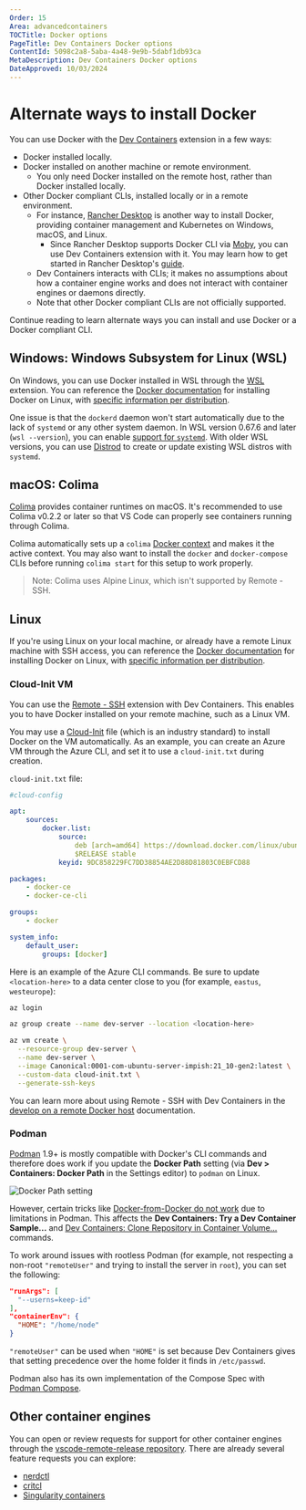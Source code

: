 ```yaml
---
Order: 15
Area: advancedcontainers
TOCTitle: Docker options
PageTitle: Dev Containers Docker options
ContentId: 5098c2a8-5aba-4a48-9e9b-5dabf1db93ca
MetaDescription: Dev Containers Docker options
DateApproved: 10/03/2024
---
```


# Alternate ways to install Docker

You can use Docker with the
[Dev Containers](https://marketplace.visualstudio.com/items?itemName=ms-vscode-remote.remote-containers)
extension in a few ways:

-   Docker installed locally.
-   Docker installed on another machine or remote environment.
    -   You only need Docker installed on the remote host, rather than Docker
        installed locally.
-   Other Docker compliant CLIs, installed locally or in a remote environment.
    -   For instance, [Rancher Desktop](https://docs.rancherdesktop.io/) is
        another way to install Docker, providing container management and
        Kubernetes on Windows, macOS, and Linux.
        -   Since Rancher Desktop supports Docker CLI via
            [Moby](https://mobyproject.org/), you can use Dev Containers
            extension with it. You may learn how to get started in Rancher
            Desktop's
            [guide](https://docs.rancherdesktop.io/how-to-guides/vs-code-remote-containers/).
    -   Dev Containers interacts with CLIs; it makes no assumptions about how a
        container engine works and does not interact with container engines or
        daemons directly.
    -   Note that other Docker compliant CLIs are not officially supported.

Continue reading to learn alternate ways you can install and use Docker or a
Docker compliant CLI.

## Windows: Windows Subsystem for Linux (WSL)

On Windows, you can use Docker installed in WSL through the
[WSL](https://marketplace.visualstudio.com/items?itemName=ms-vscode-remote.remote-wsl)
extension. You can reference the
[Docker documentation](https://docs.docker.com/engine/install/) for installing
Docker on Linux, with
[specific information per distribution](https://docs.docker.com/engine/install/centos/).

One issue is that the `dockerd` daemon won't start automatically due to the lack
of `systemd` or any other system daemon. In WSL version 0.67.6 and later
(`wsl --version`), you can enable
[support for `systemd`](https://devblogs.microsoft.com/commandline/systemd-support-is-now-available-in-wsl/).
With older WSL versions, you can use
[Distrod](https://github.com/nullpo-head/wsl-distrod) to create or update
existing WSL distros with `systemd`.

## macOS: Colima

[Colima](https://github.com/abiosoft/colima) provides container runtimes on
macOS. It's recommended to use Colima v0.2.2 or later so that VS Code can
properly see containers running through Colima.

Colima automatically sets up a `colima`
[Docker context](https://docs.docker.com/engine/context/working-with-contexts/)
and makes it the active context. You may also want to install the `docker` and
`docker-compose` CLIs before running `colima start` for this setup to work
properly.

> Note: Colima uses Alpine Linux, which isn't supported by Remote - SSH.

## Linux

If you're using Linux on your local machine, or already have a remote Linux
machine with SSH access, you can reference the
[Docker documentation](https://docs.docker.com/engine/install/) for installing
Docker on Linux, with
[specific information per distribution](https://docs.docker.com/engine/install/centos/).

### Cloud-Init VM

You can use the
[Remote - SSH](https://marketplace.visualstudio.com/items?itemName=ms-vscode-remote.remote-ssh)
extension with Dev Containers. This enables you to have Docker installed on your
remote machine, such as a Linux VM.

You may use a [Cloud-Init](https://cloud-init.io/) file (which is an industry
standard) to install Docker on the VM automatically. As an example, you can
create an Azure VM through the Azure CLI, and set it to use a `cloud-init.txt`
during creation.

`cloud-init.txt` file:

```yaml
#cloud-config

apt:
    sources:
        docker.list:
            source:
                deb [arch=amd64] https://download.docker.com/linux/ubuntu
                $RELEASE stable
            keyid: 9DC858229FC7DD38854AE2D88D81803C0EBFCD88

packages:
    - docker-ce
    - docker-ce-cli

groups:
    - docker

system_info:
    default_user:
        groups: [docker]
```

Here is an example of the Azure CLI commands. Be sure to update
`<location-here>` to a data center close to you (for example, `eastus`,
`westeurope`):

```bash
az login

az group create --name dev-server --location <location-here>

az vm create \
  --resource-group dev-server \
  --name dev-server \
  --image Canonical:0001-com-ubuntu-server-impish:21_10-gen2:latest \
  --custom-data cloud-init.txt \
  --generate-ssh-keys
```

You can learn more about using Remote - SSH with Dev Containers in the
[develop on a remote Docker host](https://code.visualstudio.com/remote/advancedcontainers/develop-remote-host#_connect-using-docker-contexts)
documentation.

### Podman

[Podman](https://podman.io/) 1.9+ is mostly compatible with Docker's CLI
commands and therefore does work if you update the **Docker Path** setting (via
**Dev > Containers: Docker Path** in the Settings editor) to `podman` on Linux.

![Docker Path setting](images/platform-options/docker-path-setting.png)

However, certain tricks like
[Docker-from-Docker do not work](https://github.com/containers/libpod/issues/4056#issuecomment-535511841)
due to limitations in Podman. This affects the **Dev Containers: Try a Dev
Container Sample...** and
[Dev Containers: Clone Repository in Container Volume...](/docs/devcontainers/containers.md#quick-start-open-a-git-repository-or-github-pr-in-an-isolated-container-volume)
commands.

To work around issues with rootless Podman (for example, not respecting a
non-root `"remoteUser"` and trying to install the server in `root`), you can set
the following:

```json
"runArgs": [
  "--userns=keep-id"
],
"containerEnv": {
  "HOME": "/home/node"
}
```

`"remoteUser"` can be used when `"HOME"` is set because Dev Containers gives
that setting precedence over the home folder it finds in `/etc/passwd`.

Podman also has its own implementation of the Compose Spec with
[Podman Compose](https://github.com/containers/podman-compose).

## Other container engines

You can open or review requests for support for other container engines through
the
[vscode-remote-release repository](https://github.com/microsoft/vscode-remote-release).
There are already several feature requests you can explore:

-   [nerdctl](https://github.com/microsoft/vscode-remote-release/issues/6014)
-   [critcl](https://github.com/microsoft/vscode-remote-release/issues/6075)
-   [Singularity containers](https://github.com/microsoft/vscode-remote-release/issues/3066)
